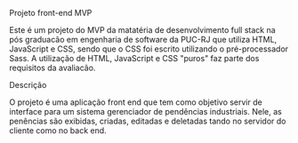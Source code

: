 Projeto front-end MVP

Este é um projeto do MVP da matatéria de desenvolvimento full stack na pós graduacão em engenharia de software da PUC-RJ que utiliza HTML, JavaScript e CSS, sendo que o CSS foi escrito utilizando o pré-processador Sass. 
A utilização de HTML, JavaScript e CSS "puros" faz parte dos requisitos da avaliacão.

Descrição

O projeto é uma aplicação front end que tem como objetivo servir de interface para um sistema gerenciador de pendências industriais. Nele, as penências são exibidas, criadas, editadas e deletadas tando no servidor do cliente como no back end. 